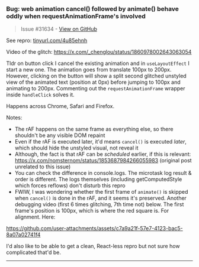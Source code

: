 ### Bug: web animation cancel() followed by animate() behave oddly when requestAnimationFrame's involved

> Issue #31634 - [View on GitHub](https://github.com/facebook/react/issues/31634)

See repro: [tinyurl.com/4u85ehnh](https://t.co/3eMtHJfEQ5)

Video of the glitch: https://x.com/_chenglou/status/1860978002643063054

Tldr on button click I cancel the existing animation and in `useLayoutEffect` I start a new one. The animation goes from translate 100px to 200px. However, clicking on the button will show a split second glitched unstyled view of the animated text (position at 0px) before jumping to 100px and animating to 200px. Commenting out the `requestAnimationFrame` wrapper inside `handleClick` solves it.

Happens across Chrome, Safari and Firefox.

Notes:
- The rAF happens on the same frame as everything else, so there shouldn't be any visible DOM repaint
- Even if the rAF is executed later, it'd means `cancel()` is executed _later_, which should hide the unstyled visual, not reveal it
- Although, the fact is that rAF can be _scheduled_ earlier, if this is relevant: https://x.com/nomsternom/status/1853687984266055983 (original post unrelated to this issue)
- You can check the difference in console.logs. The microtask log result & order is different. The logs themselves (including getComputedStyle which forces reflows) don't disturb this repro
- FWIW, I was wondering whether the first frame of `animate()` is skipped when `cancel()` is done in the rAF, and it seems it's preserved. Another debugging video (first 6 times glitching, 7th time not) below. The first frame's position is 100px, which is where the red square is. For alignment. Here:

https://github.com/user-attachments/assets/c7a9a21f-57e7-4123-bac5-8a07a02741f4

I'd also like to be able to get a clean, React-less repro but not sure how complicated that'd be.

---

